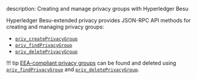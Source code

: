 description: Creating and manage privacy groups with Hyperledger Besu
<!--- END of page meta data -->

Hyperledger Besu-extended privacy provides JSON-RPC API methods for creating and managing privacy groups: 

* [`priv_createPrivacyGroup`](../../Reference/API-Methods.md#priv_createprivacygroup)
* [`priv_findPrivacyGroup`](../../Reference/API-Methods.md#priv_findprivacygroup)
* [`priv_deletePrivacyGroup`](../../Reference/API-Methods.md#priv_deleteprivacygroup)

!!! tip
    [EEA-compliant privacy groups](../../Concepts/Privacy/Privacy-Groups.md) can be found and deleted using 
    [`priv_findPrivacyGroup`](../../Reference/API-Methods.md#priv_findprivacygroup)
    and [`priv_deletePrivacyGroup`](../../Reference/API-Methods.md#priv_deleteprivacygroup). 